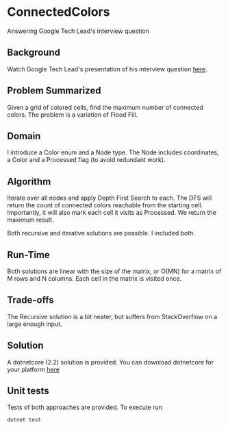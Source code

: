 # ConnectedColors
Answering Google Tech Lead's interview question

## Background
Watch Google Tech Lead's presentation of his interview question [here](https://youtu.be/IWvbPIYQPFM).

## Problem Summarized
Given a grid of colored cells, find the maximum number of connected colors. The problem is a variation of Flood Fill.

## Domain
I introduce a Color enum and a Node type. The Node includes coordinates, a Color and a Processed flag (to avoid redundant work).

## Algorithm
Iterate over all nodes and apply Depth First Search to each. The DFS will return the count of connected colors reachable from the starting cell. Importantly, it will also mark each cell it visits as Processed. We return the maximum result.

Both recursive and iterative solutions are possible. I included both.

## Run-Time
Both solutions are linear with the size of the matrix, or O(MN) for a matrix of M rows and N columns. Each cell in the matrix is visited once.

## Trade-offs
The Recursive solution is a bit neater, but suffers from StackOverflow on a large enough input.

## Solution
A dotnetcore (2.2) solution is provided. You can download dotnetcore for your platform [here](https://dotnet.microsoft.com/download)

## Unit tests
Tests of both approaches are provided. To execute run
```
dotnet test
```

